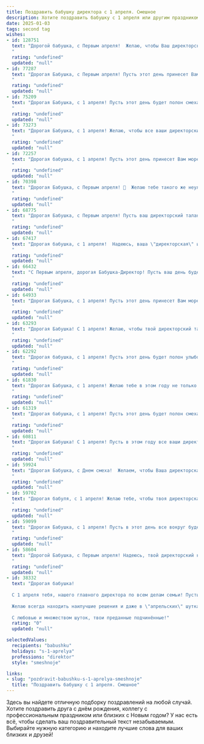 ```yaml
---
title: Поздравить бабушку директора с 1 апреля. Смешное
description: Хотите поздравить бабушку с 1 апреля или другим праздником? Наш ИИ создаст незабываемое поздравление, а вы обязательно выделитесь среди других.  
date: 2025-01-03
tags: second tag
wishes:
- id: 128751
  text: "Дорогой бабушка, с Первым апреля!  Желаю, чтобы Ваш директорский талант управления людьми сегодня проявился в умении ловко обходить все первоапрельские розыгрыши, а  шутки были только добрыми и смешными, как и Ваш характер!  Пусть этот день будет полон позитива и неожиданных, но приятных сюрпризов!
  "
  rating: "undefined"
  updated: "null"
- id: 77287
  text: "Дорогая Бабушка, с Первым апреля! Пусть этот день принесет Вам море смеха и улыбок, а все директора-конкуренты завидуют Вашему таланту и харизме!
  "
  rating: "undefined"
  updated: "null"
- id: 75209
  text: "Дорогая Бабушка, с 1 апреля! Пусть этот день будет полон смеха и шуток, как твоя должность директора - полна неожиданных поворотов! Желаем, чтобы все \"очки\" в этом году были в твою пользу! 😉
  "
  rating: "undefined"
  updated: "null"
- id: 73273
  text: "Дорогая Бабушка, с 1 апреля! Желаю, чтобы все ваши директорские решения были верны, а подчиненные - послушны, как младшие внуки! Пусть рабочий день будет наполнен только радостными событиями, а улыбка не сходит с лица! 😉
  "
  rating: "undefined"
  updated: "null"
- id: 72257
  text: "Дорогая бабушка, с 1 апреля! Пусть этот день принесет Вам море смеха и радости, а Ваша директорская должность станет еще более прочной и успешной. Главное, не забывайте, что сегодня шутить можно без ограничений! 😉
  "
  rating: "undefined"
  updated: "null"
- id: 70398
  text: "Дорогая Бабушка, с Первым апреля! 🥳  Желаю тебе такого же неуловимого счастья, как искрящаяся шутка, и такой же неиссякаемой энергии, как бюджет организации под твоим мудрым руководством! 😄🎉
  "
  rating: "undefined"
  updated: "null"
- id: 68775
  text: "Дорогая Бабушка, с Первым апреля! Пусть ваш директорский талант приносит не только прибыль, но и море смеха и радости! Желаю, чтобы подчиненные слушались вас так же беспрекословно, как внуки, а отчеты никогда не были скучнее, чем просмотр любимого сериала! 😄
  "
  rating: "undefined"
  updated: "null"
- id: 67417
  text: "Дорогая бабушка, с 1 апреля!  Надеюсь, ваша \"директорская\" интуиция сегодня не подведет - не попадитесь на  шутку, как в тот раз, когда дедушка \"случайно\" вылил на вас целую банку кетчупа! ;)  В этот день желаю вам  радости, улыбок и…  крепких нервов, чтобы пережить все \"апрельские\" сюрпризы! 😉
  "
  rating: "undefined"
  updated: "null"
- id: 66432
  text: "С Первым апреля, дорогая Бабушка-Директор! Пусть ваш день будет полон смеха, веселья и неожиданных, но приятных сюрпризов! Надеюсь, ваше чувство юмора не подведет, и вы не будете ругать за розыгрыши!  🥳
  "
  rating: "undefined"
  updated: "null"
- id: 64933
  text: "Дорогая Бабушка, с 1 апреля! Пусть этот день принесет Вам море смеха, а не только первоапрельских розыгрышей! Желаю Вам  управляющей  верности  во всех  Ваших  делах,  как  у  настоящего  директора  с  огромным  опытом! Пусть все  ваши  планы  будут   исполняться,  а  все  проблемы   будут  решаться  легко,  как  открыть  дверь  в  Вашем  офисе  ключом  от  почтового  ящика!  😜
  "
  rating: "undefined"
  updated: "null"
- id: 63293
  text: "Дорогая Бабушка! С 1 апреля! Желаю, чтобы твой директорский талант раскрывался не только в работе, но и в жизни — чтобы ты умела организовывать не только совещания, но и семейные праздники, и чтобы подчиненные (то есть мы, твои внуки) всегда тебя слушались! 😄
  "
  rating: "undefined"
  updated: "null"
- id: 62292
  text: "Дорогая бабушка, с 1 апреля! Пусть этот день будет полон улыбок, смеха и неожиданных подарков! Надеюсь, ты не застанешь нас за \"глупыми\" шутками, а наоборот,  удивишь нас своим юмором! И, конечно же, желаю тебе, как директору нашего \"семейного предприятия\",  успехов и процветания! 😉
  "
  rating: "undefined"
  updated: "null"
- id: 61830
  text: "Дорогая Бабушка, с 1 апреля! Желаю тебе в этом году не только директором быть, но и  счастья, здоровья, и чтобы все твои планы, как директорские, так и личные, оказались не просто шутками! 😜
  "
  rating: "undefined"
  updated: "null"
- id: 61319
  text: "Дорогая бабушка, с 1 апреля! Пусть этот день будет полон смеха, веселья и, конечно же,  успешных \"дурацких\" решений, достойных настоящего директора! 🎉😜
  "
  rating: "undefined"
  updated: "null"
- id: 60811
  text: "Дорогая Бабушка! С 1 апреля! Пусть в этом году все ваши директивы будут выполняться с радостью, а подчиненные послушны, как юные воробьи! Желаю вам море смеха, позитива и чтобы все ваши шутки были удачными, даже если их никто не поймет! 😄
  "
  rating: "undefined"
  updated: "null"
- id: 59924
  text: "Дорогая Бабушка, с Днем смеха!  Желаем, чтобы Ваша директорская должность была такой же легкой и приятной, как смех ребенка,  а рабочие будни были полны юмора и позитива! 😂🥳
  "
  rating: "undefined"
  updated: "null"
- id: 59702
  text: "Дорогая бабуля, с 1 апреля! Желаю тебе, чтобы твоя директорская должность была такой же сладкой, как твои булочки, а подчиненные такими же послушными, как твоя любимая собачка! 🥳😜
  "
  rating: "undefined"
  updated: "null"
- id: 59099
  text: "Дорогая Бабушка, с 1 апреля! Пусть в этот день все вокруг будет не так, как обычно, но только в шутку! Желаю тебе море оптимизма, крепкого здоровья и, конечно же, чтобы твоя директорская работа была всегда в радость!
  "
  rating: "undefined"
  updated: "null"
- id: 58604
  text: "Дорогой Бабушка, с Первым апреля! Надеюсь, твой директорский кресло сегодня не превратится в огромный воздушный шар, а подчиненные не начнут говорить на языке пингвинов! 😄 Желаю, чтобы все твои решения были гениальными, а отчёты - интереснее, чем детективы! 💪
  "
  rating: "undefined"
  updated: "null"
- id: 38332
  text: "Дорогая бабушка!
  
  С 1 апреля тебя, нашего главного директора по всем делам семьи! Пусть твой жизненный проект будет успешным, а цветы в саду растут так же быстро, как твоя мудрость!
  
  Желаю всегда находить наилучшие решения и даже в \"апрельских\" шутках видеть только позитив! Пусть каждый день приносит радость, а апрельские розыгрыши не отнимают у тебя улыбку!
  
  С любовью и множеством шуток, твои преданные подчинённые!"
  rating: "0"
  updated: "null"

selectedValues:
  recipients: "babushku"
  holidays: "s-1-aprelya"
  professions: "direktor"
  style: "smeshnoje"

links:
- slug: "pozdravit-babushku-s-1-aprelya-smeshnoje"
  title: "Поздравить бабушку с 1 апреля. Смешное"
---
```


Здесь вы найдете отличную подборку поздравлений на любой случай. 
Хотите поздравить друга с днём рождения, коллегу с профессиональным праздником или близких с Новым годом? У нас есть всё, чтобы сделать ваш поздравительный текст незабываемым. Выбирайте нужную категорию и находите лучшие слова для ваших близких и друзей!
